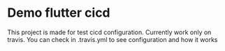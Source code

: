 # Demo flutter cicd

This project is made for test cicd configuration. Currently work only on travis. You can check in .travis.yml to see configuration and how it works

